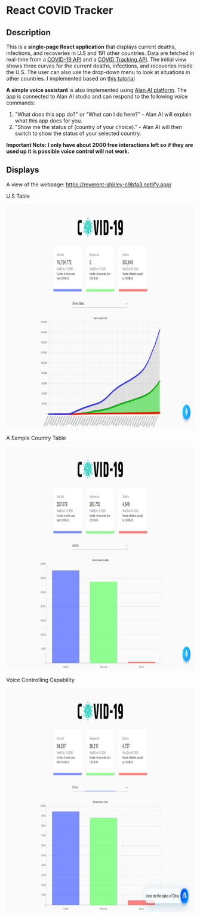 # React COVID Tracker

## Description
This is a **single-page React application** that displays current deaths, infections, and recoveries in U.S and 191 other countries. Data are fetched in real-time from a [COVID-19 API](https://github.com/mathdroid/covid-19-api) and a [COVID Tracking API](https://covidtracking.com/data/api). The initial view shows three curves for the current deaths, infections, and recoveries inside the U.S. The user can also use the drop-down menu to look at situations in other countries. I implemented based on [this tutorial](https://www.youtube.com/watch?v=khJlrj3Y6Ls&t=4212s)

**A simple voice assistant** is also implemented using [Alan AI platform](https://alan.app/). The app is connected to Alan AI studio and can respond to the following voice commands:

1. "What does this app do?" or "What can I do here?"  -  Alan AI will explain what this app does for you.
2. "Show me the status of (country of your choice)."  -  Alan AI will then switch to show the status of your selected country. 

**Important Note: I only have about 2000 free interactions left so if they are used up it is possible voice control will not work.**

## Displays

A view of the webpage: https://reverent-shirley-c9bfa3.netlify.app/

<p align="left">U.S Table</p>

<p align="center">
  <img width="1000" height="600" src="https://github.com/RandomY-2/React_COVID_Tracker/blob/master/images/US_Results.png">
</p>

<p align="left">A Sample Country Table</p>

<p align="center">
  <img width="1000" height="600" src="https://github.com/RandomY-2/React_COVID_Tracker/blob/master/images/Different_Country.png">
</p>

<p align="left">Voice Controlling Capability</p>

<p align="center">
  <img width="1000" height="600" src="https://github.com/RandomY-2/React_COVID_Tracker/blob/master/images/Voice_Control.png">
</p>




